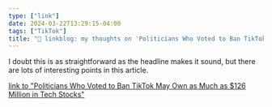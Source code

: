 ```yaml
---
type: ["link"]
date: 2024-03-22T13:29:15-04:00
tags: ["TikTok"]
title: "🔗 linkblog: my thoughts on 'Politicians Who Voted to Ban TikTok May Own as Much as $126 Million in Tech Stocks'"
---
```

I doubt this is as straightforward as the headline makes it sound, but there are lots of interesting points in this article.

[link to "Politicians Who Voted to Ban TikTok May Own as Much as $126 Million in Tech Stocks"](https://gizmodo.com/politicians-who-voted-to-ban-tiktok-may-own-as-much-as-1851356203)
